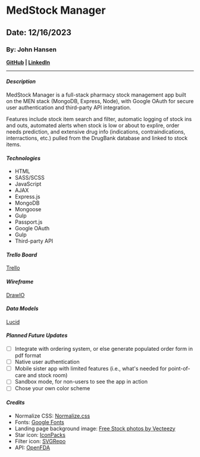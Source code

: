 # MedStock Manager
## Date: 12/16/2023
### By: John Hansen
**[GitHub](https://github.com/johnhansengit) | [LinkedIn](https://www.linkedin.com/in/jhansen-software-engineer/)**
***
#### **_Description_**
MedStock Manager is a full-stack pharmacy stock management app built on the MEN stack (MongoDB, Express, Node), with Google OAuth for secure user authentication and third-party API integration. 

Features include stock item search and filter, automatic logging of stock ins and outs, automated alerts when stock is low or about to explire, order needs prediction, and extensive drug info (indications, contraindications, interractions, etc.) pulled from the DrugBank database and linked to stock items.

#### **_Technologies_**
- HTML
- SASS/SCSS
- JavaScript
- AJAX
- Express.js
- MongoDB
- Mongoose
- Gulp
- Passport.js
- Google OAuth
- Gulp
- Third-party API

#### **_Trello Board_**

[Trello](https://trello.com/invite/b/8U6cnzJz/ATTI0ff174408218be975cd5a9e9abc7c6c59CF0A10F/medstock-manager-project-planning)

#### **_Wireframe_**

[DrawIO](https://drive.google.com/file/d/1P9PnzKKFhuUitX9AcIqIVSzH63mpM0sx/view?usp=sharing)

#### **_Data Models_**

[Lucid](https://lucid.app/lucidchart/205ba7c6-727e-440e-a821-e8746256dd60/edit?viewport_loc=-1852%2C-962%2C3328%2C1592%2C0_0&invitationId=inv_e3e825f8-4607-4b50-9542-bbc2c148995c)

#### **_Planned Future Updates_**
- [ ] Integrate with ordering system, or else generate populated order form in pdf format
- [ ] Native user authentication
- [ ] Mobile sister app with limited features (i.e., what's needed for point-of-care and stock room)
- [ ] Sandbox mode, for non-users to see the app in action
- [ ] Chose your own color scheme

#### **_Credits_**
- Normalize CSS: [Normalize.css](https://cdnjs.com/libraries/normalize)
- Fonts: [Google Fonts](fonts.google.com)
- Landing page background image: [Free Stock photos by Vecteezy](https://www.vecteezy.com/free-photos)
- Star icon: [IconPacks](https://iconpacks.net/?utm_source=link-attribution&utm_content=7203)
- Filter icon: [SVGRepo](https://www.svgrepo.com/)
- API: [OpenFDA](https://open.fda.gov/)